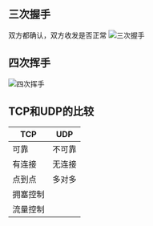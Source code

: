 ## 三次握手
双方都确认，双方收发是否正常
![三次握手](/img/doc/3-way.png)
## 四次挥手
![四次挥手](/img/doc/4-way.png)
## TCP和UDP的比较
| TCP | UDP |
| --- | --- |
| 可靠 | 不可靠 |
| 有连接 | 无连接 |
| 点到点 | 多对多 |
| 拥塞控制 |  |
| 流量控制 |  |